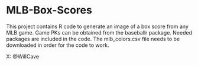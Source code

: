 # MLB-Box-Scores

This project contains R code to generate an image of a box score from any MLB game. Game PKs can be obtained from the baseballr package. Needed packages are included in the code. The mlb_colors.csv file needs to be downloaded in order for the code to work.

X: @WillCave
